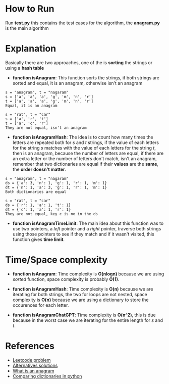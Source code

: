 # How to Run

Run **test.py** this contains the test cases for the algorithm, the **anagram.py** is the main algorithm </br>

# Explanation

Basically there are two approaches, one of the is **sorting** the strings or using a **hash table** <br>

- **function isAnagram**: This function sorts the strings, if both strings are sorted and equal, it is an anagram, otherwise isn't an anagram <br>

```
s = "anagram", t = "nagaram"
s = ['a', 'a', 'a', 'g', 'm', 'n', 'r']
t = ['a', 'a', 'a', 'g', 'm', 'n', 'r']
Equal, it is an anagram
```

```
s = "rat", t = "car"
s = ['a', 'r', 't']
t = ['a', 'c', 'r']
They are not equal, isn't an anagram
```

- **function isAnagramHash**: The idea is to count how many times the letters are repeated both for _s_ and _t_ strings, if the value of each letters for the string _s_ matches with the value of each letters for the string _t_, then is an anagram, because the number of letters are equal, if there are an extra letter or the number of letters don't match, isn't an anagram, remember that two dictionaries are equal if their **values** are the **same**, the **order doesn't matter**. <br>

```
s = "anagram", t = "nagaram"
ds = {'a': 3, 'n': 1, 'g': 1, 'r': 1, 'm': 1}
dt = {'n': 1, 'a': 3, 'g': 1, 'r': 1, 'm': 1}
Both dictionaries are equal
```

```
s = "rat", t = "car"
ds = {'r': 1, 'a': 1, 't': 1}
dt = {'c': 1, 'a': 1, 'r': 1}
They are not equal, key c is no in the ds
```

- **function isAnagramTimeLimit**: The main idea about this function was to use two pointers, a _left_ pointer and a _right_ pointer, traverse both strings using those pointers to see if they match and if it wasn't visited, this function gives **time limit**. <br>

# Time/Space complexity

- **function isAnagram**: Time complexity is **O(nlogn)** because we are using _sorted_ function, space complexity is probably **O(1)**. <br>

- **function isAnagramHash**: Time complexity is **O(n)** because we are iterating for both strings, the two for loops are not nested, space complexity is **O(n)** because we are using a dictionary to store the occurences for each letter. <br>

- **function isAnagramChatGPT**: Time complexity is **O(n^2)**, this is due because in the worst case we are iterating for the entire length for _s_ and _t_. <br>

# References

- [Leetcode problem](https://leetcode.com/problems/valid-anagram/description/)
- [Alternatives solutions](https://leetcode.com/problems/valid-anagram/solutions/66499/python-solutions-sort-and-dictionary/)
- [What is an anagram](https://www.grammarly.com/blog/anagram/)
- [Comparing dictionaries in python](https://www.askpython.com/python/dictionary/compare-two-dictionaries)
